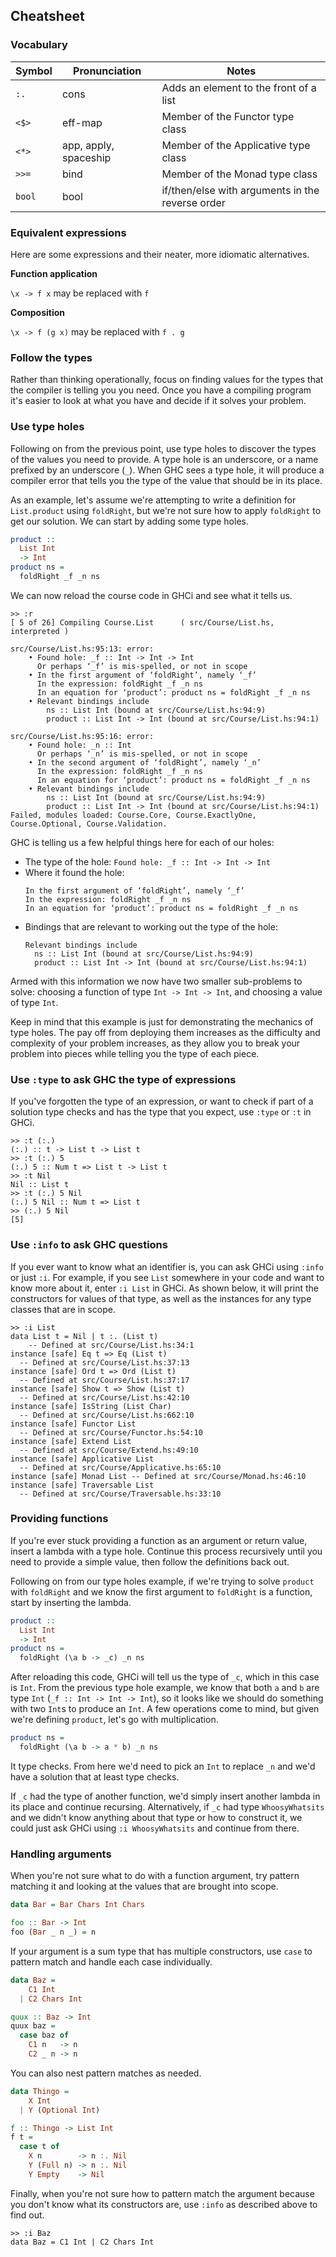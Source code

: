 ## Cheatsheet

### Vocabulary

|**Symbol**|**Pronunciation**    |**Notes**                                       |
|----------|---------------------|------------------------------------------------|
|`:.`      |cons                 |Adds an element to the front of a list          |
|`<$>`     |eff-map              |Member of the Functor type class                |
|`<*>`     |app, apply, spaceship|Member of the Applicative type class            |
|`>>=`     |bind                 |Member of the Monad type class                  |
|`bool`    |bool                 |if/then/else with arguments in the reverse order|

### Equivalent expressions

Here are some expressions and their neater, more idiomatic alternatives.

**Function application**

`\x -> f x` may be replaced with `f`

**Composition**

`\x -> f (g x)` may be replaced with `f . g`

### Follow the types

Rather than thinking operationally, focus on finding values for the types that the compiler is telling you you need.
Once you have a compiling program it's easier to look at what you have and decide if it solves your problem.

### Use type holes

Following on from the previous point, use type holes to discover the types of the values you need to
provide. A type hole is an underscore, or a name prefixed by an underscore (`_`). When GHC sees a
type hole, it will produce a compiler error that tells you the type of the value that should be in
its place.

As an example, let's assume we're attempting to write a definition for `List.product` using
`foldRight`, but we're not sure how to apply `foldRight` to get our solution. We can start by adding
some type holes.

```haskell
product ::
  List Int
  -> Int
product ns =
  foldRight _f _n ns
```

We can now reload the course code in GHCi and see what it tells us.

```
>> :r
[ 5 of 26] Compiling Course.List      ( src/Course/List.hs, interpreted )

src/Course/List.hs:95:13: error:
    • Found hole: _f :: Int -> Int -> Int
      Or perhaps ‘_f’ is mis-spelled, or not in scope
    • In the first argument of ‘foldRight’, namely ‘_f’
      In the expression: foldRight _f _n ns
      In an equation for ‘product’: product ns = foldRight _f _n ns
    • Relevant bindings include
        ns :: List Int (bound at src/Course/List.hs:94:9)
        product :: List Int -> Int (bound at src/Course/List.hs:94:1)

src/Course/List.hs:95:16: error:
    • Found hole: _n :: Int
      Or perhaps ‘_n’ is mis-spelled, or not in scope
    • In the second argument of ‘foldRight’, namely ‘_n’
      In the expression: foldRight _f _n ns
      In an equation for ‘product’: product ns = foldRight _f _n ns
    • Relevant bindings include
        ns :: List Int (bound at src/Course/List.hs:94:9)
        product :: List Int -> Int (bound at src/Course/List.hs:94:1)
Failed, modules loaded: Course.Core, Course.ExactlyOne, Course.Optional, Course.Validation.
```

GHC is telling us a few helpful things here for each of our holes:

- The type of the hole: `Found hole: _f :: Int -> Int -> Int`
- Where it found the hole:
    ```
    In the first argument of ‘foldRight’, namely ‘_f’
    In the expression: foldRight _f _n ns
    In an equation for ‘product’: product ns = foldRight _f _n ns
    ```
- Bindings that are relevant to working out the type of the hole:
    ```
    Relevant bindings include
      ns :: List Int (bound at src/Course/List.hs:94:9)
      product :: List Int -> Int (bound at src/Course/List.hs:94:1)
    ```

Armed with this information we now have two smaller sub-problems to solve: choosing a function of
type `Int -> Int -> Int`, and choosing a value of type `Int`.

Keep in mind that this example is just for demonstrating the mechanics of type holes. The pay off
from deploying them increases as the difficulty and complexity of your problem increases, as they
allow you to break your problem into pieces while telling you the type of each piece.

### Use `:type` to ask GHC the type of expressions

If you've forgotten the type of an expression, or want to check if part of a solution type checks
and has the type that you expect, use `:type` or `:t` in GHCi.

```
>> :t (:.)
(:.) :: t -> List t -> List t
>> :t (:.) 5
(:.) 5 :: Num t => List t -> List t
>> :t Nil
Nil :: List t
>> :t (:.) 5 Nil
(:.) 5 Nil :: Num t => List t
>> (:.) 5 Nil
[5]
```

### Use `:info` to ask GHC questions

If you ever want to know what an identifier is, you can ask GHCi using `:info` or just `:i`. For
example, if you see `List` somewhere in your code and want to know more about it, enter `:i List` in
GHCi. As shown below, it will print the constructors for values of that type, as well as the
instances for any type classes that are in scope.

```
>> :i List
data List t = Nil | t :. (List t)
    -- Defined at src/Course/List.hs:34:1
instance [safe] Eq t => Eq (List t)
  -- Defined at src/Course/List.hs:37:13
instance [safe] Ord t => Ord (List t)
  -- Defined at src/Course/List.hs:37:17
instance [safe] Show t => Show (List t)
  -- Defined at src/Course/List.hs:42:10
instance [safe] IsString (List Char)
  -- Defined at src/Course/List.hs:662:10
instance [safe] Functor List
  -- Defined at src/Course/Functor.hs:54:10
instance [safe] Extend List
  -- Defined at src/Course/Extend.hs:49:10
instance [safe] Applicative List
  -- Defined at src/Course/Applicative.hs:65:10
instance [safe] Monad List -- Defined at src/Course/Monad.hs:46:10
instance [safe] Traversable List
  -- Defined at src/Course/Traversable.hs:33:10
```

### Providing functions

If you're ever stuck providing a function as an argument or return value, insert a lambda with a
type hole. Continue this process recursively until you need to provide a simple value, then follow
the definitions back out.

Following on from our type holes example, if we're trying to solve `product` with `foldRight` and we
know the first argument to `foldRight` is a function, start by inserting the lambda.

```haskell
product ::
  List Int
  -> Int
product ns =
  foldRight (\a b -> _c) _n ns
```

After reloading this code, GHCi will tell us the type of `_c`, which in this case is `Int`. From the
previous type hole example, we know that both `a` and `b` are type `Int` (`_f :: Int -> Int ->
Int`), so it looks like we should do something with two `Int`s to produce an `Int`. A few operations
come to mind, but given we're defining `product`, let's go with multiplication.

```haskell
product ns =
  foldRight (\a b -> a * b) _n ns
```

It type checks. From here we'd need to pick an `Int` to replace `_n` and we'd have a solution that
at least type checks.

If `_c` had the type of another function, we'd simply insert another lambda in its place and
continue recursing. Alternatively, if `_c` had type `WhoosyWhatsits` and we didn't know anything
about that type or how to construct it, we could just ask GHCi using `:i WhoosyWhatsits` and
continue from there.

### Handling arguments

When you're not sure what to do with a function argument, try pattern matching it and looking at the
values that are brought into scope.

```haskell
data Bar = Bar Chars Int Chars

foo :: Bar -> Int
foo (Bar _ n _) = n
```

If your argument is a sum type that has multiple constructors, use `case` to pattern match and
handle each case individually.

```haskell
data Baz =
    C1 Int
  | C2 Chars Int

quux :: Baz -> Int
quux baz =
  case baz of
    C1 n   -> n
    C2 _ n -> n
```

You can also nest pattern matches as needed.

```haskell
data Thingo =
    X Int
  | Y (Optional Int)

f :: Thingo -> List Int
f t =
  case t of
    X n        -> n :. Nil
    Y (Full n) -> n :. Nil
    Y Empty    -> Nil
```

Finally, when you're not sure how to pattern match the argument because you don't know what its
constructors are, use `:info` as described above to find out.

```
>> :i Baz
data Baz = C1 Int | C2 Chars Int
```
